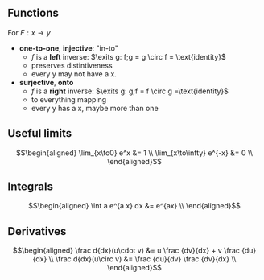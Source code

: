 
## Functions

For $F: x \to y$
* **one-to-one**, **injective**: "in-to"
  - $f$ is a __left__ inverse: $\exits g: f;g = g \circ f = \text{identity}$
  - preserves distintiveness
  - every y may not have a x.
* **surjective**, **onto**
  - $f$ is a __right__ inverse: $\exits g: g;f = f \circ g =\text{identity}$
  - to everything mapping
  - every y has a x, maybe more than one

## Useful limits
$$\begin{aligned}
  \lim_{x\to0} e^x &= 1 \\
  \lim_{x\to\infty} e^{-x} &= 0 \\
\end{aligned}$$

## Integrals

$$\begin{aligned}
\int a e^{a x} dx &= e^{ax} \\
\end{aligned}$$

## Derivatives
$$\begin{aligned}
\frac d{dx}(u\cdot v) &= u \frac {dv}{dx} + v \frac {du}{dx} \\
\frac d{dx}(u\circ v) &= \frac {du}{dv} \frac {dv}{dx} \\
\end{aligned}$$
